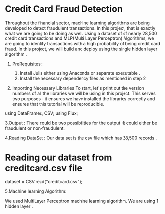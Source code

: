 # Credit Card Fraud Detection
Throughout the financial sector, machine learning algorithms are being developed to detect fraudulent transactions. In this project, that is exactly what we are going to be doing as well. Using a dataset of of nearly 28,500 credit card transactions and MLP(Multi Layer Perceptron) Algorithms, we are going to identify transactions with a high probability of being credit card fraud. In this project, we will build and deploy using the single hidden layer algorithm .


1. PreRequisites :
    1. Install Julia either using Anaconda or separate executable .
	2. Install the necessary dependency files as mentioned in step 2


2. Importing Necessary Libraries
To start, let's print out the version numbers of all the libraries we will be using in this project. This serves two purposes - it ensures we have installed the libraries correctly and ensures that this tutorial will be reproducible.

using DataFrames, CSV;
using Flux;

3.Output :
There could be two possibilities for the output :It could either be fraudulent or non-fraudulent.

4.Reading DataSet :
Our data set is the csv file which has 28,500 records .

# Reading our dataset from creditcard.csv file
dataset = CSV.read("creditcard.csv");

5.Machine learning Algorithm:

We used MultiLayer Perceptron machine learning algorithm.
We are using 1 hidden layer .
